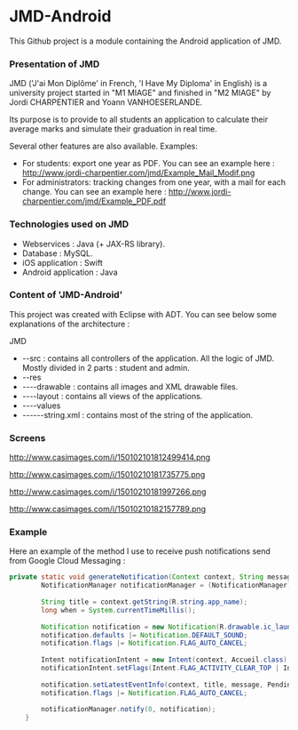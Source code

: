 # JMD-Android

This Github project is a module containing the Android application of JMD.

### Presentation of JMD

JMD ('J'ai Mon Diplôme' in French, 'I Have My Diploma' in English) is a university project started in "M1 MIAGE" and finished in "M2 MIAGE" by Jordi CHARPENTIER and Yoann VANHOESERLANDE. 

Its purpose is to provide to all students an application to calculate their average marks and simulate their graduation in real time.

Several other features are also available.
Examples:
- For students: export one year as PDF. 
You can see an example here : http://www.jordi-charpentier.com/jmd/Example_Mail_Modif.png
- For administrators: tracking changes from one year, with a mail for each change.
You can see an example here : http://www.jordi-charpentier.com/jmd/Example_PDF.pdf

### Technologies used on JMD

- Webservices : Java (+ JAX-RS library).
- Database : MySQL.
- iOS application : Swift
- Android application : Java

### Content of 'JMD-Android'

This project was created with Eclipse with ADT. 
You can see below some explanations of the architecture :

JMD
- --src : contains all controllers of the application. All the logic of JMD. Mostly divided in 2 parts : student and admin.
- --res
- ----drawable : contains all images and XML drawable files.
- ----layout : contains all views of the applications.
- ----values
- ------string.xml : contains most of the string of the application.

### Screens

http://www.casimages.com/i/150102101812499414.png

http://www.casimages.com/i/15010210181735775.png

http://www.casimages.com/i/15010210181997266.png

http://www.casimages.com/i/15010210182157789.png

### Example

Here an example of the method I use to receive push notifications send from Google Cloud Messaging :

```java
private static void generateNotification(Context context, String message) {
		NotificationManager notificationManager = (NotificationManager) context.getSystemService(Context.NOTIFICATION_SERVICE);
		
		String title = context.getString(R.string.app_name);
		long when = System.currentTimeMillis();
		
		Notification notification = new Notification(R.drawable.ic_launcher, message, when);
		notification.defaults |= Notification.DEFAULT_SOUND;
		notification.flags |= Notification.FLAG_AUTO_CANCEL;
		
		Intent notificationIntent = new Intent(context, Accueil.class);
		notificationIntent.setFlags(Intent.FLAG_ACTIVITY_CLEAR_TOP | Intent.FLAG_ACTIVITY_SINGLE_TOP);
		
		notification.setLatestEventInfo(context, title, message, PendingIntent.getActivity(context, 0, notificationIntent, 0));
		notification.flags |= Notification.FLAG_AUTO_CANCEL;
		
		notificationManager.notify(0, notification);
	}
